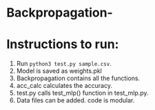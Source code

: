 # Backpropagation-

# Instructions to run: 
1. Run  `python3 test.py sample.csv`.
2. Model is saved as weights.pkl
3. Backpropagation contains all the functions.
4. acc_calc calculates the accuracy. 
5. test.py calls test_mlp() function in test_mlp.py.
6. Data files can be added. code is modular.
